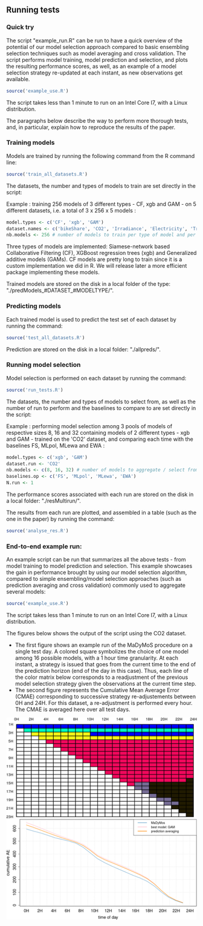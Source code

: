 ## Running tests

### Quick try

The script "example_run.R" can be run to have a quick overview of the potential of our model selection approach compared to basic ensembling selection techniques such as model averaging and cross validation.
The script performs model training, model prediction and selection, and plots the resulting performance scores, as well, as an example of a model selection strategy re-updated at each instant, as new observations get available.

```r
source('example_use.R')
```

The script takes less than 1 minute to run on an Intel Core I7, with a Linux distribution.

The paragraphs below describe the way to perform more thorough tests, and, in particular, explain how to reproduce the results of the paper.

### Training models

Models are trained by running the following command from the R command line:

```r
source('train_all_datasets.R')
```

The datasets, the number and types of models to train are set directly in the script:

Example : training 256 models of 3 different types - CF, xgb and GAM - on 5 different datasets, i.e. a total of 3 x 256 x 5 models :
```r
model.types <- c('CF', 'xgb', 'GAM')
dataset.names <- c('bikeShare', 'CO2', 'Irradiance', 'Electricity', 'Traffic')
nb.models <- 256 # number of models to train per type of model and per dataset
```

Three types of models are implemented: Siamese-network based Collaborative Filtering (CF), XGBoost regression trees (xgb) and Generalized additive models (GAMs).
CF models are pretty long to train since it is a custom implementation we did in R. We will release later a more efficient package implementing these models.

Trained models are stored on the disk in a local folder of the type: "./predModels_#DATASET_#MODELTYPE/".

### Predicting models

Each trained model is used to predict the test set of each dataset by running the command:

```r
source('test_all_datasets.R')
```

Prediction are stored on the disk in a local folder: "./allpreds/".

### Running model selection

Model selection is performed on each dataset by running the command:

```r
source('run_tests.R')
```

The datasets, the number and types of models to select from, as well as the number of run to perform and the baselines to compare to are set directly in the script:

Example : performing model selection among 3 pools of models of respective sizes 8, 16 and 32 containing models of 2 different types - xgb and GAM - trained on the 'CO2' dataset, and comparing each time with the baselines FS, MLpol, MLewa and EWA :
```r
model.types <- c('xgb', 'GAM')
dataset.run <- 'CO2'
nb.models <- c(8, 16, 32) # number of models to aggregate / select from
baselines.op <- c('FS', 'MLpol', 'MLewa', 'EWA')
N.run <- 1
```

The performance scores associated with each run are stored on the disk in a local folder: "./resMultirun/".

The results from each run are plotted, and assembled in a table (such as the one in the paper) by running the command:

```r
source('analyse_res.R')
```


### End-to-end example run:
An example script can be run that summarizes all the above tests - from model training to model prediction and selection. This example showcases the gain in performance brought by using our model selection algorithm, compared to simple ensembling/model selection approaches (such as prediction averaging and cross validation) commonly used to aggregate several models:

```r
source('example_use.R')
```

The script takes less than 1 minute to run on an Intel Core I7, with a Linux distribution.

The figures below shows the output of the script using the CO2 dataset. 
* The first figure shows an example run of the MaDyMoS procedure on a single test day. A colored square symbolizes the choice of one model among 16 possible models, with a 1 hour time granularity. At each instant, a strategy is issued that goes from the current time to the end of the prediction horizon (end of the day in this case). Thus, each line of the color matrix below corresponds to a readjustment of the previous model selection strategy given the observations at the current time step.
* The second figure represents the Cumulative Mean Average Error (CMAE) corresponding to successive strategy re-adjustements between 0H and 24H. For this dataset, a re-adjustment is performed every hour. The CMAE is averaged here over all test days.

![Alt text](../figures/strategy_CO2.png?raw=true "Model Selection Strategy Readjustment")
![Alt text](../figures/CAE_CO2.png?raw=true "Cumulative Mean Average Error")


